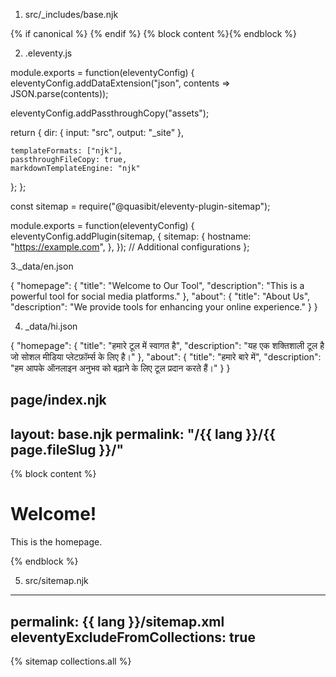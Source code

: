 1. src/_includes/base.njk

<!DOCTYPE html>
<html lang="{{ lang }}">
<head>
  <meta charset="UTF-8">
  <title>{{ title }}</title>
  <meta name="description" content="{{ description }}">
  <meta name="keywords" content="{{ keywords }}">
  {% if canonical %}
    <link rel="canonical" href="{{ canonical }}">
  {% endif %}

</head>
<body>
  {% block content %}{% endblock %}
</body>
</html>


2. .eleventy.js

module.exports = function(eleventyConfig) {
  eleventyConfig.addDataExtension("json", contents => JSON.parse(contents));

  eleventyConfig.addPassthroughCopy("assets");

  return {
    dir: {
      input: "src",
      output: "_site"
    },

    templateFormats: ["njk"],
    passthroughFileCopy: true,
    markdownTemplateEngine: "njk"
  };
};

const sitemap = require("@quasibit/eleventy-plugin-sitemap");

module.exports = function(eleventyConfig) {
  eleventyConfig.addPlugin(sitemap, {
    sitemap: {
      hostname: "https://example.com",
    },
  });
  // Additional configurations
};





3._data/en.json

{
  "homepage": {
    "title": "Welcome to Our Tool",
    "description": "This is a powerful tool for social media platforms."
  },
  "about": {
    "title": "About Us",
    "description": "We provide tools for enhancing your online experience."
  }
}



4. _data/hi.json

{
  "homepage": {
    "title": "हमारे टूल में स्वागत है",
    "description": "यह एक शक्तिशाली टूल है जो सोशल मीडिया प्लेटफ़ॉर्म्स के लिए है।"
  },
  "about": {
    "title": "हमारे बारे में",
    "description": "हम आपके ऑनलाइन अनुभव को बढ़ाने के लिए टूल प्रदान करते हैं।"
  }
}


page/index.njk
---
layout: base.njk
permalink: "/{{ lang }}/{{ page.fileSlug }}/"
---


{% block content %}
<h1>Welcome!</h1>
<p>This is the homepage.</p>
{% endblock %}


5. src/sitemap.njk

---
permalink: {{ lang }}/sitemap.xml
eleventyExcludeFromCollections: true
---

{% sitemap collections.all %}
